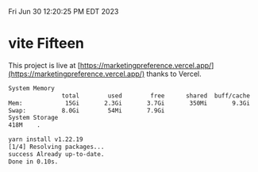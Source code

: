 Fri Jun 30 12:20:25 PM EDT 2023

# vite Fifteen


This project is live at [https://marketingpreference.vercel.app/](https://marketingpreference.vercel.app/) thanks to Vercel.

```bash
System Memory
               total        used        free      shared  buff/cache   available
Mem:            15Gi       2.3Gi       3.7Gi       350Mi       9.3Gi        12Gi
Swap:          8.0Gi        54Mi       7.9Gi
System Storage
418M	.
```
```bash
yarn install v1.22.19
[1/4] Resolving packages...
success Already up-to-date.
Done in 0.10s.
```
